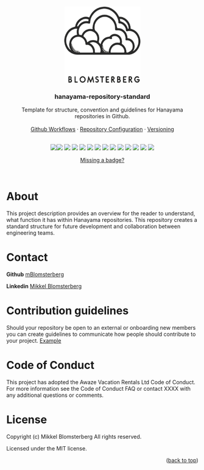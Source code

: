 <br />
<div id="readme-top" align="center">
  <a href="https://github.com/mBlomsterberg/">
    <picture>
      <source srcset="logo_inv.png" media="(prefers-color-scheme: dark)">
      <img src="logo.png" width="200" height="200">
    </picture>
  </a>

  <h3 align="center">hanayama-repository-standard</h3>

  <p align="center">
    Template for structure, convention and guidelines for Hanayama repositories in Github.
    <br />
    <br />
    <a href="https://github.com/mBlosterberg/hanayama-repository-standard">Github Workflows</a>
    ·
    <a href="https://github.com/mBlosterberg/hanayama-repository-standard">Repository Configuration</a>
    ·
    <a href="https://github.com/mBlosterberg/hanayama-repository-standard">Versioning</a>
  </p>
  <br />
</div>

<div align="center">
<img src="https://img.shields.io/badge/Terraform-7B42BC?style=for-the-badge&logo=terraform&logoColor=white"><img src="https://img.shields.io/badge/next.js-000000?style=for-the-badge&logo=nextdotjs&logoColor=white" /> <img src="https://img.shields.io/badge/typescript-%23007ACC.svg?style=for-the-badge&logo=typescript&logoColor=white"> <img src="https://img.shields.io/badge/Amazon_AWS-FF9900?style=for-the-badge&logo=amazonaws&logoColor=white" /> <img src="https://img.shields.io/badge/AWS-%23FF9900.svg?style=for-the-badge&logo=amazon-aws&logoColor=white"> <img src="https://img.shields.io/badge/github%20actions-%232671E5.svg?style=for-the-badge&logo=githubactions&logoColor=white"> <img src="https://img.shields.io/badge/figma-%23F24E1E.svg?style=for-the-badge&logo=figma&logoColor=white"> <img src="https://img.shields.io/badge/.NET-5C2D91?style=for-the-badge&logo=.net&logoColor=white"> <img src="https://img.shields.io/badge/drupal-%230678BE.svg?style=for-the-badge&logo=drupal&logoColor=white"> <img src="https://img.shields.io/badge/javascript-%23323330.svg?style=for-the-badge&logo=javascript&logoColor=%23F7DF1E"> <img src="https://img.shields.io/badge/express.js-%23404d59.svg?style=for-the-badge&logo=express&logoColor=%2361DAFB"> <img src="https://img.shields.io/badge/spring-%236DB33F.svg?style=for-the-badge&logo=spring&logoColor=white"> <img src="https://img.shields.io/badge/java-%23ED8B00.svg?style=for-the-badge&logo=java&logoColor=white"> <img src="https://img.shields.io/badge/-cypress-%23E5E5E5?style=for-the-badge&logo=cypress&logoColor=058a5e">

[Missing a badge?](https://github.com/Ileriayo/markdown-badges)
</div>
<br>

# About
This project description provides an overview for the reader to understand, what function it has within Hanayama repositories. This repository creates a standard structure for future development and collaboration between engineering teams. 


# Contact 
**Github** [mBlomsterberg](https://github.com/mBlomsterberg) 

**Linkedin** [Mikkel Blomsterberg](https://www.linkedin.com/in/mikkel-blomsterberg-663b785a/)


# Contribution guidelines
Should your repository be open to an external or onboarding new members you can create guidelines to communicate how people should contribute to your project. [Example](https://github.com/github/docs/blob/main/CONTRIBUTING.md)

# Code of Conduct

This project has adopted the Awaze Vacation Rentals Ltd Code of Conduct. For more information see the Code of Conduct FAQ or contact XXXX with any additional questions or comments.

# License

Copyright (c) Mikkel Blomsterberg All rights reserved.

Licensed under the MIT license.

<p align="right">(<a href="#readme-top">back to top</a>)</p>

